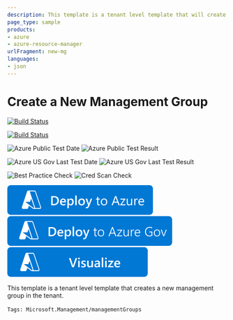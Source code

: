 ```yaml
---
description: This template is a tenant level template that will create a new management group.
page_type: sample
products:
- azure
- azure-resource-manager
urlFragment: new-mg
languages:
- json
---
```

# Create a New Management Group

[![Build Status](https://dev.azure.com/dutzageoorge/Learn%20Azure%20DevOps/_apis/build/status/Learn%20Azure%20DevOps?branchName=main)](https://dev.azure.com/dutzageoorge/Learn%20Azure%20DevOps/_build/latest?definitionId=2&branchName=main)

[![Build Status](https://dev.azure.com/dutzageoorge/Learn%20Azure%20DevOps/_apis/build/status/Learn%20Azure%20DevOps?branchName=main&stageName=Validate)](https://dev.azure.com/dutzageoorge/Learn%20Azure%20DevOps/_build/latest?definitionId=2&branchName=main)

![Azure Public Test Date](https://azurequickstartsservice.blob.core.windows.net/badges/tenant-deployments/new-mg/PublicLastTestDate.svg)
![Azure Public Test Result](https://azurequickstartsservice.blob.core.windows.net/badges/tenant-deployments/new-mg/PublicDeployment.svg)

![Azure US Gov Last Test Date](https://azurequickstartsservice.blob.core.windows.net/badges/tenant-deployments/new-mg/FairfaxLastTestDate.svg)
![Azure US Gov Last Test Result](https://azurequickstartsservice.blob.core.windows.net/badges/tenant-deployments/new-mg/FairfaxDeployment.svg)

![Best Practice Check](https://azurequickstartsservice.blob.core.windows.net/badges/tenant-deployments/new-mg/BestPracticeResult.svg)
![Cred Scan Check](https://azurequickstartsservice.blob.core.windows.net/badges/tenant-deployments/new-mg/CredScanResult.svg)

[![Deploy To Azure](https://raw.githubusercontent.com/Azure/azure-quickstart-templates/master/1-CONTRIBUTION-GUIDE/images/deploytoazure.svg?sanitize=true)](https://portal.azure.com/#create/Microsoft.Template/uri/https%3A%2F%2Fraw.githubusercontent.com%2FAzure%2Fazure-quickstart-templates%2Fmaster%2Ftenant-deployments%2Fnew-mg%2Fazuredeploy.json)
[![Deploy To Azure US Gov](https://raw.githubusercontent.com/Azure/azure-quickstart-templates/master/1-CONTRIBUTION-GUIDE/images/deploytoazuregov.svg?sanitize=true)](https://portal.azure.us/#create/Microsoft.Template/uri/https%3A%2F%2Fraw.githubusercontent.com%2FAzure%2Fazure-quickstart-templates%2Fmaster%2Ftenant-deployments%2Fnew-mg%2Fazuredeploy.json)
[![Visualize](https://raw.githubusercontent.com/Azure/azure-quickstart-templates/master/1-CONTRIBUTION-GUIDE/images/visualizebutton.svg?sanitize=true)](http://armviz.io/#/?load=https%3A%2F%2Fraw.githubusercontent.com%2FAzure%2Fazure-quickstart-templates%2Fmaster%2Ftenant-deployments%2Fnew-mg%2Fazuredeploy.json)



This template is a tenant level template that creates a new management group in the tenant.

`Tags: Microsoft.Management/managementGroups`
